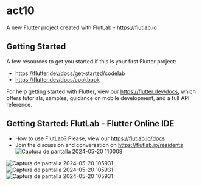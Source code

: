 # act10

A new Flutter project created with FlutLab - https://flutlab.io

## Getting Started

A few resources to get you started if this is your first Flutter project:

- https://flutter.dev/docs/get-started/codelab
- https://flutter.dev/docs/cookbook

For help getting started with Flutter, view our
https://flutter.dev/docs, which offers tutorials,
samples, guidance on mobile development, and a full API reference.

## Getting Started: FlutLab - Flutter Online IDE

- How to use FlutLab? Please, view our https://flutlab.io/docs
- Join the discussion and conversation on https://flutlab.io/residents
![Captura de pantalla 2024-05-20 110008](https://github.com/christianceliceo0/act10/assets/143743250/7780f496-3fed-44c5-8d75-19b7ff4c8b8d)


![Captura de pantalla 2024-05-20 105931](https://github.com/christianceliceo0/act10/assets/143743250/5d759900-cc0a-4596-aabb-390de8f9d598)
![Captura de pantalla 2024-05-20 105931](https://github.com/christianceliceo0/act10/assets/143743250/502df449-ca5d-4ed3-b284-e0cf5841f7ba)
![Captura de pantalla 2024-05-20 105931](https://github.com/christianceliceo0/act10/assets/143743250/f1405f1f-5c36-4079-88e6-96f6ef215339)
